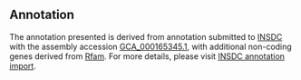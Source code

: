 

Annotation
----------

The annotation presented is derived from annotation submitted to
[INSDC](http://www.insdc.org) with the assembly accession
[GCA\_000165345.1](http://www.ebi.ac.uk/ena/data/view/GCA_000165345.1),
with additional non-coding genes derived from
[Rfam](http://rfam.xfam.org/). For more details, please visit [INSDC
annotation
import](http://ensemblgenomes.org/info/data/insdc_annotation).
